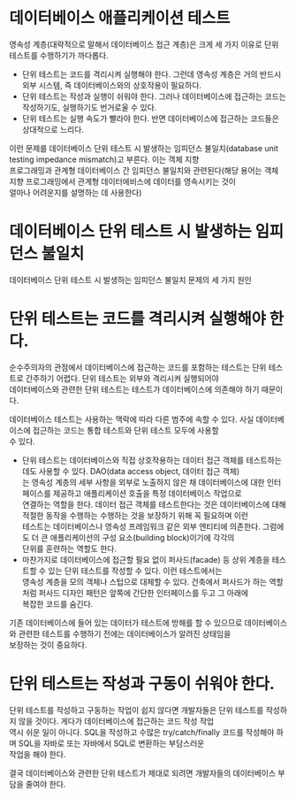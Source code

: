 # **데이터베이스 애플리케이션 테스트**  
영속성 계층(대략적으로 말해서 데이터베이스 접근 계층)은 크게 세 가지 이유로 단위 테스트를 수행하기가 까다롭다.  
- 단위 테스트는 코드를 격리시켜 실행해야 한다. 그런데 영속성 계층은 거의 반드시 외부 시스템, 즉 데이터베이스와의 상호작용이 필요하다.  
- 단위 테스트는 작성과 실행이 쉬워야 한다. 그러나 데이터베이스에 접근하는 코드는 작성하기도, 실행하기도 번거로울 수 있다.  
- 단위 테스트는 실행 속도가 빨라야 한다. 반면 데이터베이스에 접근하는 코드들은 상대적으로 느리다.  
  
이런 문제를 데이터베이스 단위 테스트 시 발생하는 임피던스 불일치(database unit testing impedance mismatch)고 부른다. 이는 객체 지향  
프로그래밍과 관계형 데이터베이스 간 임피던스 불일치와 관련된다(해당 용어는 객체 지향 프로그래밍에서 관계형 데이터에비스에 데이터를 영속시키는 것이  
얼마나 어려운지를 설명하는 데 사용한다)

# **데이터베이스 단위 테스트 시 발생하는 임피던스 불일치**  
데이터베이스 단위 테스트 시 발생하는 임피던스 불일치 문제의 세 가지 원인  
  
# **단위 테스트는 코드를 격리시켜 실행해야 한다.**  
순수주의자의 관점에서 데이터베이스에 접근하는 코드를 포함하는 테스트는 단위 테스트로 간주하기 어렵다. 단위 테스트는 외부와 격리시켜 실행되어야  
데이터베이스와 관련한 단위 테스트는 테스트가 데이터베이스에 의존해야 하기 때문이다.  
  
데이터베이스 테스트는 사용하는 맥락에 따라 다른 범주에 속할 수 있다. 사실 데이터베이스에 접근하는 코드는 통합 테스트와 단위 테스트 모두에 사용할  
수 있다.  
  
- 단위 테스트는 데이터베이스와 직접 상호작용하는 데이터 접근 객체를 테스트하는 데도 사용할 수 있다. DAO(data access object, 데이터 접근 객체)  
는 영속성 계층의 세부 사항을 외부로 노출하지 않은 채 데이터베이스에 대한 인터페이스를 제공하고 애플리케이션 호출을 특정 데이터베이스 작업으로  
연결하는 역할을 한다. 데이터 접근 객체를 테스트한다는 것은 데이터베이스에 대해 적절한 동작을 수행하는 수행하는 것을 보장하기 위해 꼭 필요하며 이런  
테스트는 데이터베이스나 영속성 프레임워크 같은 외부 엔티티에 의존한다. 그럼에도 더 큰 애플리케이션의 구성 요소(building block)이기에 각각의  
단위를 훈련하는 역할도 한다.
- 마찬가지로 데이터베이스에 접근할 필요 없이 퍼사드(facade) 등 상위 계층을 테스트할 수 있는 단위 테스트를 작성할 수 있다. 이런 테스트에서는  
영속성 계층을 모의 객체나 스텁으로 대체할 수 있다. 건축에서 퍼사드가 하는 역할처럼 퍼사드 디자인 패턴은 앞쪽에 간단한 인터페이스를 두고 그 아래에  
복잡한 코드를 숨긴다.  
  
기존 데이터베이스에 들어 있는 데이터가 테스트에 방해를 할 수 있으므로 데이터베이스와 관련한 테스트를 수행하기 전에는 데이터베이스가 알려진 상태임을  
보장하는 것이 중요하다.  
  
# **단위 테스트는 작성과 구동이 쉬워야 한다.**  
단위 테스트를 작성하고 구동하는 작업이 쉽지 않다면 개발자들은 단위 테스트를 작성하지 않을 것이다. 게다가 데이터베이스에 접근하는 코드 작성 작업  
역시 쉬운 일이 아니다. SQL을 작성하고 수많은 try/catch/finally 코드를 작성해야 하며 SQL을 자바로 또는 자바에서 SQL로 변환하는 부담스러운  
작업을 해야 한다.  
  
결국 데이터베이스와 관련한 단위 테스트가 제대로 되려면 개발자들의 데이터베이스 부담을 줄여야 한다.  
  
